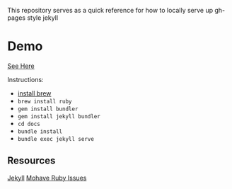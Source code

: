 This repository serves as a quick reference for how to locally serve up gh-pages style jekyll

# Demo

[See Here](https://willstall.github.io/gh_pages_jeykyll/)

Instructions:
- [install brew](https://brew.sh)
- `brew install ruby`
- `gem install bundler`
- `gem install jekyll bundler`
- `cd docs`
- `bundle install`
- `bundle exec jekyll serve`


## Resources
[Jekyll](https://jekyllrb.com/docs/)
[Mohave Ruby Issues](https://desiredpersona.com/install-jekyll-on-macos/)
